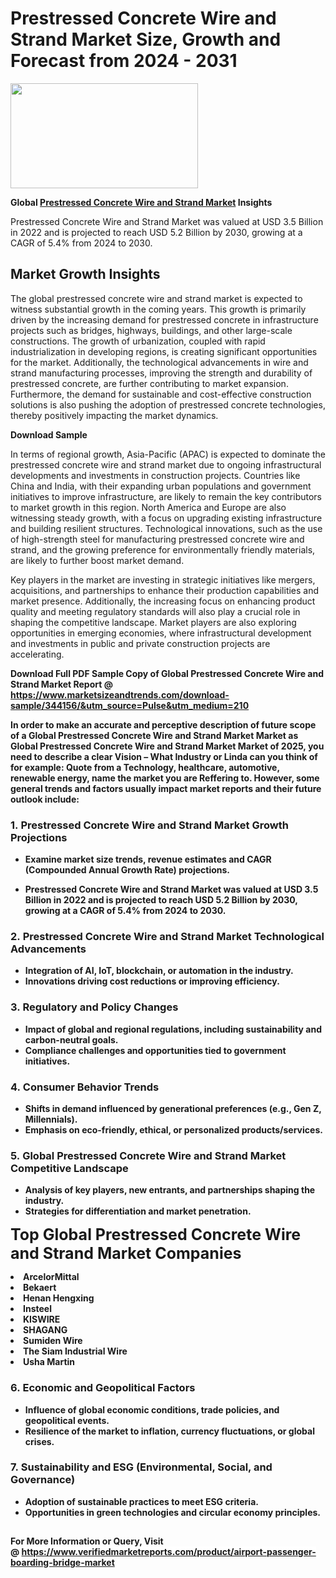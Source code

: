 <H1>Prestressed Concrete Wire and Strand Market Size, Growth and Forecast from 2024 - 2031</H1><img class="aligncenter size-medium wp-image-584254" src="https://thirdeyenews.in/wp-content/uploads/2024/09/Global-Market-Research-300x168.jpeg" alt="" width="300" height="168" /><p><strong>Global&nbsp;<a href="https://www.marketsizeandtrends.com/download-sample/344156/&amp;utm_source=Pulse&amp;utm_medium=210">Prestressed Concrete Wire and Strand Market</a> Insights</strong></p><p>Prestressed Concrete Wire and Strand Market was valued at USD 3.5 Billion in 2022 and is projected to reach USD 5.2 Billion by 2030, growing at a CAGR of 5.4% from 2024 to 2030.</p><p><h2>Market Growth Insights</h2> <p>The global prestressed concrete wire and strand market is expected to witness substantial growth in the coming years. This growth is primarily driven by the increasing demand for prestressed concrete in infrastructure projects such as bridges, highways, buildings, and other large-scale constructions. The growth of urbanization, coupled with rapid industrialization in developing regions, is creating significant opportunities for the market. Additionally, the technological advancements in wire and strand manufacturing processes, improving the strength and durability of prestressed concrete, are further contributing to market expansion. Furthermore, the demand for sustainable and cost-effective construction solutions is also pushing the adoption of prestressed concrete technologies, thereby positively impacting the market dynamics.</p> <p><strong>Download Sample</strong></p> <p>In terms of regional growth, Asia-Pacific (APAC) is expected to dominate the prestressed concrete wire and strand market due to ongoing infrastructural developments and investments in construction projects. Countries like China and India, with their expanding urban populations and government initiatives to improve infrastructure, are likely to remain the key contributors to market growth in this region. North America and Europe are also witnessing steady growth, with a focus on upgrading existing infrastructure and building resilient structures. Technological innovations, such as the use of high-strength steel for manufacturing prestressed concrete wire and strand, and the growing preference for environmentally friendly materials, are likely to further boost market demand.</p> <p>Key players in the market are investing in strategic initiatives like mergers, acquisitions, and partnerships to enhance their production capabilities and market presence. Additionally, the increasing focus on enhancing product quality and meeting regulatory standards will also play a crucial role in shaping the competitive landscape. Market players are also exploring opportunities in emerging economies, where infrastructural development and investments in public and private construction projects are accelerating.</p> <p><strong></p><p><span class=""><strong>Download Full PDF Sample Copy of Global Prestressed Concrete Wire and Strand Market Report</strong> @ <a href="https://www.marketsizeandtrends.com/download-sample/344156/&amp;utm_source=Pulse&amp;utm_medium=210" target="_blank">https://www.marketsizeandtrends.com/download-sample/344156/&amp;utm_source=Pulse&amp;utm_medium=210</a></span></p><p>In order to make an accurate and perceptive description of future scope of a Global&nbsp;Prestressed Concrete Wire and Strand Market Market as Global&nbsp;Prestressed Concrete Wire and Strand Market Market of 2025, you need to describe a clear Vision &ndash; What Industry or Linda can you think of for example: Quote from a Technology, healthcare, automotive, renewable energy, name the market you are Reffering to. However, some general trends and factors usually impact market reports and their future outlook include:</p><h3>1.&nbsp;<strong>Prestressed Concrete Wire and Strand Market Growth Projections</strong></h3><ul><li>Examine market size trends, revenue estimates and CAGR (Compounded Annual Growth Rate) projections.</li><li><p>Prestressed Concrete Wire and Strand Market was valued at USD 3.5 Billion in 2022 and is projected to reach USD 5.2 Billion by 2030, growing at a CAGR of 5.4% from 2024 to 2030.</p></li></ul><h3>2.&nbsp;<strong>Prestressed Concrete Wire and Strand Market Technological Advancements</strong></h3><ul><li>Integration of AI, IoT, blockchain, or automation in the industry.</li><li>Innovations driving cost reductions or improving efficiency.</li></ul><h3>3.&nbsp;<strong>Regulatory and Policy Changes</strong></h3><ul><li>Impact of global and regional regulations, including sustainability and carbon-neutral goals.</li><li>Compliance challenges and opportunities tied to government initiatives.</li></ul><h3>4.&nbsp;<strong>Consumer Behavior Trends</strong></h3><ul><li>Shifts in demand influenced by generational preferences (e.g., Gen Z, Millennials).</li><li>Emphasis on eco-friendly, ethical, or personalized products/services.</li></ul><h3>5.&nbsp;<strong>Global Prestressed Concrete Wire and Strand Market Competitive Landscape</strong></h3><ul><li>Analysis of key players, new entrants, and partnerships shaping the industry.</li><li>Strategies for differentiation and market penetration.</li></ul><p data-pm-slice="1 1 []"><span style="color: inherit; font-family: inherit; font-size: 25px;">Top Global Prestressed Concrete Wire and Strand Market Companies</span></p><div class="" data-test-id=""><p><li>ArcelorMittal</li><li> Bekaert</li><li> Henan Hengxing</li><li> Insteel</li><li> KISWIRE</li><li> SHAGANG</li><li> Sumiden Wire</li><li> The Siam Industrial Wire</li><li> Usha Martin</li></p></div><h3>6.&nbsp;<strong>Economic and Geopolitical Factors</strong></h3><ul><li>Influence of global economic conditions, trade policies, and geopolitical events.</li><li>Resilience of the market to inflation, currency fluctuations, or global crises.</li></ul><h3>7.&nbsp;<strong>Sustainability and ESG (Environmental, Social, and Governance)</strong></h3><ul><li>Adoption of sustainable practices to meet ESG criteria.</li><li>Opportunities in green technologies and circular economy principles.</li></ul><h2><strong style="font-size: 14px;">For More Information or Query, Visit @&nbsp;</strong><a style="background-color: #ffffff; font-size: 14px;" href="https://www.marketsizeandtrends.com/report/prestressed-concrete-wire-and-strand-market/" target="_blank">https://www.verifiedmarketreports.com/product/airport-passenger-boarding-bridge-market</a></h2>
